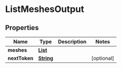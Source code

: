 

# ListMeshesOutput



## Properties

| Name | Type | Description | Notes |
|------------ | ------------- | ------------- | -------------|
|**meshes** | [**List**](List.md) |  |  |
|**nextToken** | [**String**](String.md) |  |  [optional] |



